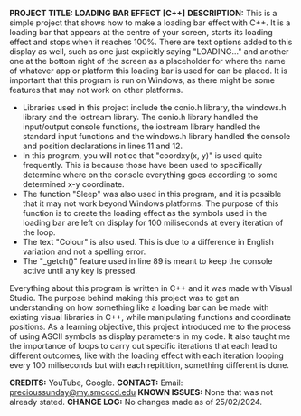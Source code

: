 **PROJECT TITLE: LOADING BAR EFFECT [C++]**
**DESCRIPTION:** This is a simple project that shows how to make a loading bar effect with C++. It is a loading bar that appears at the centre of your screen, starts its loading effect and stops
when it reaches 100%. There are text options added to this display as well, such as one just explicitly saying "LOADING..." and another one at the bottom right of the screen as a placeholder
for where the name of whatever app or platform this loading bar is used for can be placed. It is important that this program is run on Windows, as there might be some features that may not work on other platforms. 

- Libraries used in this project include the conio.h library, the windows.h library and the iostream library. The conio.h library handled the input/output console functions,
  the iostream library handled the standard input functions and the windows.h library handled the console and position declarations in lines 11 and 12. 
- In this program, you will notice that "coordxy(x, y)" is used quite frequently. This is because those have been used to specifically determine where on the console everything goes
  according to some determined x-y coordinate. 
- The function "Sleep" was also used in this program, and it is possible that it may not work beyond Windows platforms. The purpose of this function is to create the loading effect
  as the symbols used in the loading bar are left on display for 100 miliseconds at every iteration of the loop. 
- The text "Colour" is also used. This is due to a difference in English variation and not a spelling error.
- The "_getch()" feature used in line 89 is meant to keep the console active until any key is pressed. 

Everything about this program is written in C++ and it was made with Visual Studio. The purpose behind making this project was to get an understanding on how something like
a loading bar can be made with existing visual libraries in C++, while manipulating functions and coordinate positions. As a learning objective, this project introduced me to the process of using ASCII
symbols as display parameters in my code. It also taught me the importance of loops to carry out specific iterations that each lead to different outcomes, like with the loading effect with each iteration
looping every 100 miliseconds but with each repitition, something different is done. 

**CREDITS:** YouTube, Google. 
**CONTACT:** Email: precioussunday@my.smcccd.edu
**KNOWN ISSUES:** None that was not already stated.
**CHANGE LOG:** No changes made as of 25/02/2024.
